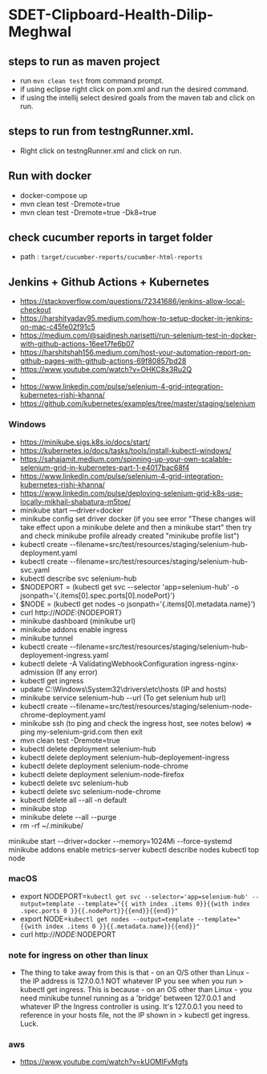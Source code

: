 # SDET-Clipboard-Health-Dilip-Meghwal

## steps to run as maven project
- run ```mvn clean test``` from command prompt.
- if using eclipse right click on pom.xml and run the desired command.
- if using the intellij select desired goals from the maven tab and click on run.

## steps to run from testngRunner.xml.
- Right click on testngRunner.xml and click on run.

## Run with docker
- docker-compose up
- mvn clean test -Dremote=true
- mvn clean test -Dremote=true -Dk8=true

## check cucumber reports in target folder
- path : ```target/cucumber-reports/cucumber-html-reports```

## Jenkins + Github Actions + Kubernetes
* https://stackoverflow.com/questions/72341686/jenkins-allow-local-checkout
* https://harshityadav95.medium.com/how-to-setup-docker-in-jenkins-on-mac-c45fe02f91c5
* https://medium.com/@saidinesh.narisetti/run-selenium-test-in-docker-with-github-actions-16ee17fe6b07
* https://harshitshah156.medium.com/host-your-automation-report-on-github-pages-with-github-actions-69f80857bd28
* https://www.youtube.com/watch?v=OHKC8x3Ru2Q
* 
* https://www.linkedin.com/pulse/selenium-4-grid-integration-kubernetes-rishi-khanna/
* https://github.com/kubernetes/examples/tree/master/staging/selenium

### Windows
* https://minikube.sigs.k8s.io/docs/start/
* https://kubernetes.io/docs/tasks/tools/install-kubectl-windows/
* https://sahajamit.medium.com/spinning-up-your-own-scalable-selenium-grid-in-kubernetes-part-1-e4017bac68f4
* https://www.linkedin.com/pulse/selenium-4-grid-integration-kubernetes-rishi-khanna/
* https://www.linkedin.com/pulse/deploying-selenium-grid-k8s-use-locally-mikhail-shabatura-m5toe/
* minikube start —driver=docker
* minikube config set driver docker (if you see error "These changes will take effect upon a minikube delete and then a minikube start" then try and check minikube profile already created "minikube profile list")
* kubectl create --filename=src/test/resources/staging/selenium-hub-deployment.yaml
* kubectl create --filename=src/test/resources/staging/selenium-hub-svc.yaml
* kubectl describe svc selenium-hub
* $NODEPORT = (kubectl get svc --selector 'app=selenium-hub' -o jsonpath='{.items[0].spec.ports[0].nodePort}')
* $NODE = (kubectl get nodes -o jsonpath='{.items[0].metadata.name}')
* curl http://${NODE}:${NODEPORT}
* minikube dashboard (minikube url)
* minikube addons enable ingress
* minikube tunnel
* kubectl create --filename=src/test/resources/staging/selenium-hub-deployement-ingress.yaml
* kubectl delete -A ValidatingWebhookConfiguration ingress-nginx-admission (If any error)
* kubectl get ingress
* update C:\Windows\System32\drivers\etc\hosts (IP and hosts)
* minikube service selenium-hub --url (To get selenium hub url)
* kubectl create --filename=src/test/resources/staging/selenium-node-chrome-deployment.yaml
* minikube ssh (to ping and check the ingress host, see notes below) => ping my-selenium-grid.com then exit
* mvn clean test -Dremote=true
* kubectl delete deployment selenium-hub
* kubectl delete deployment selenium-hub-deployement-ingress
* kubectl delete deployment selenium-node-chrome
* kubectl delete deployment selenium-node-firefox
* kubectl delete svc selenium-hub
* kubectl delete svc selenium-node-chrome
* kubectl delete all  --all -n default
* minikube stop
* minikube delete --all --purge
* rm -rf ~/.minikube/

minikube start --driver=docker --memory=1024Mi --force-systemd
minikube addons enable metrics-server
kubectl describe nodes
kubectl top node

### macOS
* export NODEPORT=`kubectl get svc --selector='app=selenium-hub' --output=template --template="{{ with index .items 0}}{{with index .spec.ports 0 }}{{.nodePort}}{{end}}{{end}}"`
* export NODE=`kubectl get nodes --output=template --template="{{with index .items 0 }}{{.metadata.name}}{{end}}"`
* curl http://$NODE:$NODEPORT

### note for ingress on other than linux
- The thing to take away from this is that - on an O/S other than Linux - the IP address is 127.0.0.1 NOT whatever IP you see when you run > kubectl get ingress. This is because - on an OS other than Linux - you need minikube tunnel running as a 'bridge' between 127.0.0.1 and whatever IP the Ingress controller is using. It's 127.0.0.1 you need to reference in your hosts file, not the IP shown in > kubectl get ingress. Luck.

### aws
- https://www.youtube.com/watch?v=kUOMIFvMgfs


